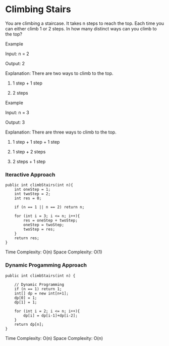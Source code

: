 # Climbing Stairs

You are climbing a staircase. It takes n steps to reach the top. Each time you can either climb 1 or 2 steps. In how many distinct ways can you climb to the top?

Example 

Input: n = 2

Output: 2

Explanation: There are two ways to climb to the top.

1. 1 step + 1 step

2. 2 steps


Example

Input: n = 3

Output: 3

Explanation: There are three ways to climb to the top.

1. 1 step + 1 step + 1 step

2. 1 step + 2 steps

3. 2 steps + 1 step

### Iteractive Approach

	public int climbStairs(int n){
		int oneStep = 1;
		int twoStep = 2;
		int res = 0;

		if (n == 1 || n == 2) return n;

		for (int i = 3; i <= n; i++){
			res = oneStep + twoStep;
			oneStep = twoStep;
			twoStep = res;
		}
		return res;
	}

Time Complexity: O(n) Space Complexity: O(1)

### Dynamic Progamming Approach

    public int climbStairs(int n) {
        
        // Dynamic Programming
        if (n == 1) return 1;
        int[] dp = new int[n+1];
        dp[0] = 1;
        dp[1] = 1;
        
        for (int i = 2; i <= n; i++){
            dp[i] = dp[i-1]+dp[i-2];
        }
        return dp[n];
    }

Time Complexity: O(n) Space Complexity: O(n)

